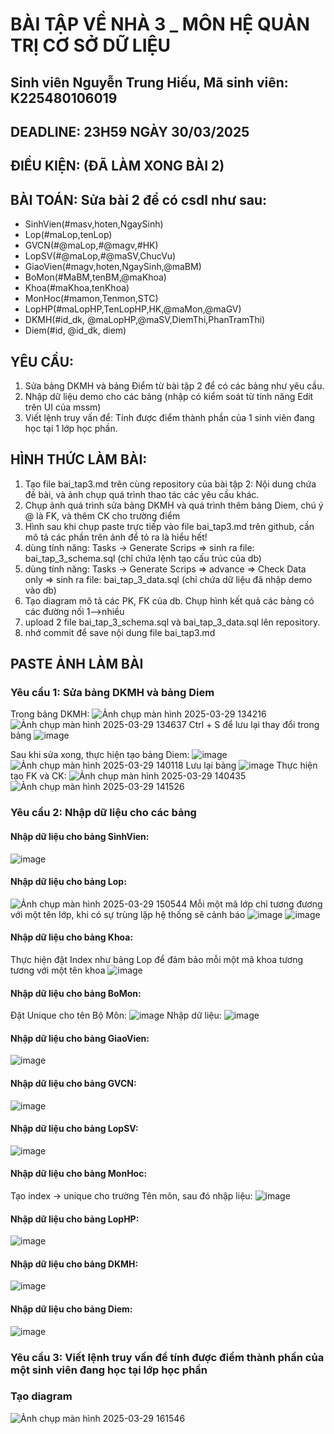# BÀI TẬP VỀ NHÀ 3 _ MÔN HỆ QUẢN TRỊ CƠ SỞ DỮ LIỆU
## Sinh viên Nguyễn Trung Hiếu, Mã sinh viên: K225480106019
## DEADLINE: 23H59 NGÀY 30/03/2025
## ĐIỀU KIỆN: (ĐÃ LÀM XONG BÀI 2)
## BÀI TOÁN: Sửa bài 2 để có csdl như sau:
  + SinhVien(#masv,hoten,NgaySinh)
  + Lop(#maLop,tenLop)
  + GVCN(#@maLop,#@magv,#HK)
  + LopSV(#@maLop,#@maSV,ChucVu)
  + GiaoVien(#magv,hoten,NgaySinh,@maBM)
  + BoMon(#MaBM,tenBM,@maKhoa)
  + Khoa(#maKhoa,tenKhoa)
  + MonHoc(#mamon,Tenmon,STC)
  + LopHP(#maLopHP,TenLopHP,HK,@maMon,@maGV)
  + DKMH(#id_dk, @maLopHP,@maSV,DiemThi,PhanTramThi)
  + Diem(#id, @id_dk, diem)
## YÊU CẦU:
1. Sửa bảng DKMH và bảng Điểm từ bài tập 2 để có các bảng như yêu cầu.
2. Nhập dữ liệu demo cho các bảng (nhập có kiểm soát từ tính năng Edit trên UI của mssm)
3. Viết lệnh truy vấn để: Tính được điểm thành phần của 1 sinh viên đang học tại 1 lớp học phần.
## HÌNH THỨC LÀM BÀI:
1. Tạo file bai_tap3.md trên cùng repository của bài tập 2:
   Nội dung chứa đề bài, và ảnh chụp quá trình thao tác các yêu cầu khác.
2. Chụp ảnh quá trình sửa bảng DKMH và quá trình thêm bảng Diem, chú ý @ là FK, và thêm CK cho trường điểm
3. Hình sau khi chụp paste trực tiếp vào file bai_tap3.md trên github, cần mô tả các phần trên ảnh để tỏ ra là hiểu hết!
4. dùng tính năng: Tasks -> Generate Scrips => sinh ra file: bai_tap_3_schema.sql  (chỉ chứa lệnh tạo cấu trúc của db)
5. dùng tính năng: Tasks -> Generate Scrips => advance => Check Data only => sinh ra file: bai_tap_3_data.sql  (chỉ chứa dữ liệu đã nhập demo vào db)
6. Tạo diagram mô tả các PK, FK của db. Chụp hình kết quả các bảng có các đường nối 1-->nhiều
7. upload 2 file  bai_tap_3_schema.sql và bai_tap_3_data.sql lên repository.
8. nhớ commit để save nội dung file bai_tap3.md
## PASTE ẢNH LÀM BÀI
### Yêu cầu 1: Sửa bảng DKMH và bảng Diem
Trong bảng DKMH:
![Ảnh chụp màn hình 2025-03-29 134216](https://github.com/user-attachments/assets/0dd0f307-abb2-4509-9ac9-a39b39ae7a52)
![Ảnh chụp màn hình 2025-03-29 134637](https://github.com/user-attachments/assets/0a0a9bb8-06c7-42a1-b5cb-1d4375c8974b)
Ctrl + S để lưu lại thay đổi trong bảng
![image](https://github.com/user-attachments/assets/de4eb512-d1bd-4ca4-9a9e-fc105c269e4c)

Sau khi sửa xong, thực hiện tạo bảng Diem:
![image](https://github.com/user-attachments/assets/fec75f9a-e7a6-4a14-9f06-4b85429c24d4)
![Ảnh chụp màn hình 2025-03-29 140118](https://github.com/user-attachments/assets/1dfb3b90-1394-4a06-b7f4-5be1febfdaf4)
Lưu lại bảng
![image](https://github.com/user-attachments/assets/9e051940-d172-49e1-95b5-92b4879152e4)
Thực hiện tạo FK và CK:
![Ảnh chụp màn hình 2025-03-29 140435](https://github.com/user-attachments/assets/15459679-6daa-42a5-ac67-58cab3e9b09b)
![Ảnh chụp màn hình 2025-03-29 141526](https://github.com/user-attachments/assets/1ac283c7-2072-4658-8aaf-a1b22fc0f76b)
### Yêu cầu 2: Nhập dữ liệu cho các bảng
#### Nhập dữ liệu cho bảng SinhVien:
![image](https://github.com/user-attachments/assets/ea89ed03-4e65-4d50-b5e4-3947f0cb076e)
#### Nhập dữ liệu cho bảng Lop:
![Ảnh chụp màn hình 2025-03-29 150544](https://github.com/user-attachments/assets/9751017b-28ed-4c2a-ba87-272a33371b90)
Mỗi một mã lớp chỉ tương đương với một tên lớp, khi có sự trùng lặp hệ thống sẽ cảnh báo
![image](https://github.com/user-attachments/assets/dde4973e-680e-4d24-942e-89ebb0302041)
![image](https://github.com/user-attachments/assets/539d5f50-986c-4178-88ba-09b546c25f54)
#### Nhập dữ liệu cho bảng Khoa:
Thực hiện đặt Index như bảng Lop để đảm bảo mỗi một mã khoa tương tương với một tên khoa
![image](https://github.com/user-attachments/assets/c600fa85-2583-4188-adf1-dbf368330030)
#### Nhập dữ liệu cho bảng BoMon:
Đặt Unique cho tên Bộ Môn:
![image](https://github.com/user-attachments/assets/344648f9-1a73-4846-9259-59798214f528)
Nhập dữ liệu:
![image](https://github.com/user-attachments/assets/5966b389-38fd-4da3-b4fd-da863678871b)
#### Nhập dữ liệu cho bảng GiaoVien:
![image](https://github.com/user-attachments/assets/bc6c4baa-41be-4dec-ba1e-011e1e6cbc6d)
#### Nhập dữ liệu cho bảng GVCN:
![image](https://github.com/user-attachments/assets/72628cf5-76c0-45d2-b53a-cfce416c7b41)
#### Nhập dữ liệu cho bảng LopSV:
![image](https://github.com/user-attachments/assets/0a06b880-f74e-4e09-954f-f35a6208a01b)
#### Nhập dữ liệu cho bảng MonHoc:
Tạo index -> unique cho trường Tên môn, sau đó nhập liệu:
![image](https://github.com/user-attachments/assets/620047bb-5e73-43e1-aa00-a4796418e2a7)
#### Nhập dữ liệu cho bảng LopHP:
![image](https://github.com/user-attachments/assets/b40de514-f934-4acf-a635-c6a8919dbff0)
#### Nhập dữ liệu cho bảng DKMH:
![image](https://github.com/user-attachments/assets/32727234-2bea-4d7a-bc33-3a1d54d1893e)
#### Nhập dữ liệu cho bảng Diem:
![image](https://github.com/user-attachments/assets/584dda0b-593a-4c1e-a2c8-56b8814cb9eb)
### Yêu cầu 3: Viết lệnh truy vấn để tính được điểm thành phần của một sinh viên đang học tại lớp học phần

### Tạo diagram
![Ảnh chụp màn hình 2025-03-29 161546](https://github.com/user-attachments/assets/241e4fd6-3727-4ed9-9611-485e4803dad1)
